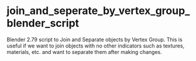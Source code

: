 # join_and_seperate_by_vertex_group_blender_script
Blender 2.79 script to Join and Separate objects by Vertex Group. This is useful if we want to join objects with no other indicators such as textures, materials, etc. and want to separate them after making changes.
